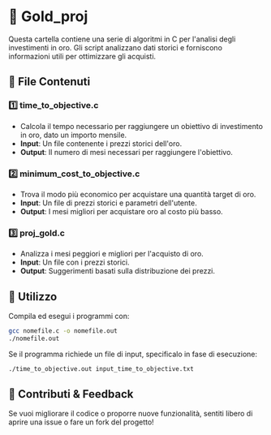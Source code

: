 # 🏅 Gold_proj

Questa cartella contiene una serie di algoritmi in C per l'analisi degli investimenti in oro. Gli script analizzano dati storici e forniscono informazioni utili per ottimizzare gli acquisti.

## 📂 File Contenuti

### 1️⃣ **time_to_objective.c**
- Calcola il tempo necessario per raggiungere un obiettivo di investimento in oro, dato un importo mensile.
- **Input**: Un file contenente i prezzi storici dell'oro.
- **Output**: Il numero di mesi necessari per raggiungere l'obiettivo.

### 2️⃣ **minimum_cost_to_objective.c**
- Trova il modo più economico per acquistare una quantità target di oro.
- **Input**: Un file di prezzi storici e parametri dell'utente.
- **Output**: I mesi migliori per acquistare oro al costo più basso.

### 3️⃣ **proj_gold.c**
- Analizza i mesi peggiori e migliori per l'acquisto di oro.
- **Input**: Un file con i prezzi storici.
- **Output**: Suggerimenti basati sulla distribuzione dei prezzi.

## 📌 Utilizzo

Compila ed esegui i programmi con:
```bash
gcc nomefile.c -o nomefile.out
./nomefile.out
```
Se il programma richiede un file di input, specificalo in fase di esecuzione:
```bash
./time_to_objective.out input_time_to_objective.txt
```

## 🚀 Contributi & Feedback
Se vuoi migliorare il codice o proporre nuove funzionalità, sentiti libero di aprire una issue o fare un fork del progetto!

